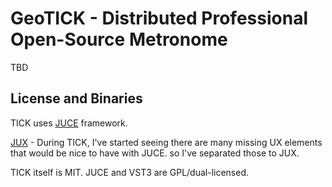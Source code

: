 GeoTICK - Distributed Professional Open-Source Metronome
========================================================

TBD

License and Binaries
--------------------
TICK uses [JUCE](https://www.juce.com) framework.

[JUX](https://github.com/talaviram/jux) -
During TICK, I've started seeing there are many missing UX elements that would be nice to have with JUCE. so I've separated those to JUX.

TICK itself is MIT.
JUCE and VST3 are GPL/dual-licensed.
